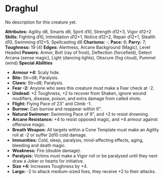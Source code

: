 # Draghul

No description for this creature yet.

**Attributes:** Agility d8, Smarts d8, Spirit d10, Strength d12+3, Vigor
d12+2
**Skills:** Fighting d10, Intimidation d12+1, Notice d12+2, Repair
d12+1, Stealth d10, Swimming d12+5, Spellcasting d8
**Charisma:** -; **Pace:** 6; **Parry:** 7; **Toughness:** 19 (4)
**Edges:** Alertness, Arcane Background (Magic), Level Headed
**Powers:** Armor, Bolt (ray of frost), Deflection (forcefield), Detect
Arcana (sense magic), Light (dancing lights), Obscure (fog cloud),
Pummel (wind)
**Special Abilities**

- **Armour +4:** Scaly hide.
- **Bite:** Str+d8; Paralysis.
- **Claws:** Str+d8; Paralysis.
- **Fear -2:** Anyone who sees this creature must make a Fear check at
-2.
- **Undead:** +2 Toughness, +2 to recover from Shaken, ignore wound
modifiers, disease, poison, and extra damage from called shots.
- **Flight:** Flying Pace of 23" and Climb -1.
- **Burrow:** Can burrow and reappear within 6".
- **Natural Swimmer:** Swimming Pace of 9", and +2 to resist drowning.
- **Arcane Resistance:** +4 to resist opposed magic, and +4 armour
against offensive magic.
- **Breath Weapon:** All targets within a Cone Template must make an
Agility roll at -2 or suffer 2d10 cold damage.
- **Immunities:** Cold, sleep, paralysis, mind-affecting effects, aging,
bleeding and death magic.
- **Weakness:** Fire (double damage).
- **Paralysis:** Victims must make a Vigor roll or be paralysed until
they next draw a Joker or hearts for initiative.
- **Size +4:** Increases Toughness by +4.
- **Large:** -2 to attack medium-sized foes, they receive +2 to their
attacks.
